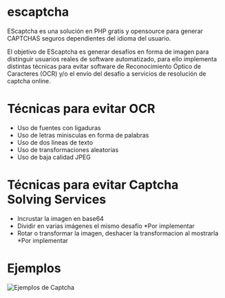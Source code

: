 # escaptcha
EScaptcha es una solución en PHP gratis y opensource para generar CAPTCHAS seguros dependientes del idioma del usuario.

El objetivo de EScaptcha es generar desafíos en forma de imagen para distinguir usuarios reales de software automatizado, para ello implementa distintas técnicas para evitar software de Reconocimiento Óptico de Caracteres (OCR) y/o el envío del desafío a servicios de resolución de captcha online.

# Técnicas para evitar OCR
 - Uso de fuentes con ligaduras
 - Uso de letras minisculas en forma de palabras
 - Uso de dos líneas de texto
 - Uso de transformaciones aleatorias
 - Uso de baja calidad JPEG

# Técnicas para evitar Captcha Solving Services
 - Incrustar la imagen en base64
 - Dividir en varias imágenes el mismo desafío *Por implementar
 - Rotar o transformar la imagen, deshacer la transformacion al mostrarla *Por implementar
 
# Ejemplos
![Ejemplos de Captcha](https://i.imgur.com/4KAV4zr.png)
